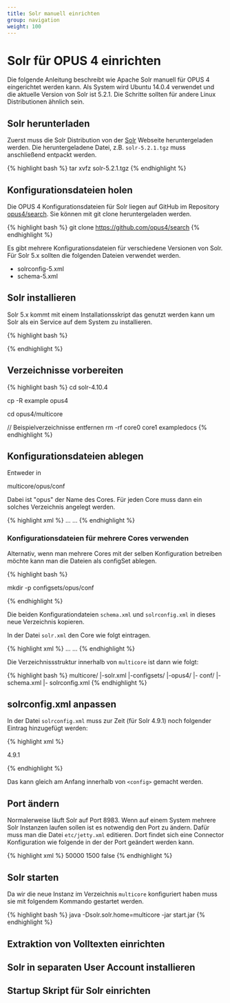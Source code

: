 ```yaml
---
title: Solr manuell einrichten
group: navigation
weight: 100
---
```


# Solr für OPUS 4 einrichten

Die folgende Anleitung beschreibt wie Apache Solr manuell für OPUS 4 eingerichtet werden kann. Als System wird
Ubuntu 14.0.4 verwendet und die aktuelle Version von Solr ist 5.2.1. Die Schritte sollten für andere Linux
Distributionen ähnlich sein.


## Solr herunterladen

Zuerst muss die Solr Distribution von der [Solr](http://lucene.apache.org/solr/) Webseite heruntergeladen werden. Die
heruntergeladene Datei, z.B. `solr-5.2.1.tgz` muss anschließend entpackt werden.

{% highlight bash %}
tar xvfz solr-5.2.1.tgz
{% endhighlight %}

## Konfigurationsdateien holen

Die OPUS 4 Konfigurationsdateien für Solr liegen auf GitHub im Repository
[opus4/search](https://github.com/opus4/search). Sie können mit git clone heruntergeladen
werden.

{% highlight bash %}
git clone https://github.com/opus4/search
{% endhighlight %}

Es gibt mehrere Konfigurationsdateien für verschiedene Versionen von Solr. Für Solr 5.x sollten die folgenden Dateien
verwendet werden.

* solrconfig-5.xml
* schema-5.xml

## Solr installieren

Solr 5.x kommt mit einem Installationsskript das genutzt werden kann um Solr als ein Service auf dem System zu
installieren.

{% highlight bash %}

{% endhighlight %}


## Verzeichnisse vorbereiten

{% highlight bash %}
cd solr-4.10.4

cp -R example opus4

cd opus4/multicore

// Beispielverzeichnisse entfernen
rm -rf core0 core1 exampledocs
{% endhighlight %}

## Konfigurationsdateien ablegen

Entweder in

multicore/opus/conf

Dabei ist "opus" der Name des Cores. Für jeden Core muss dann ein solches Verzeichnis angelegt werden.

{% highlight xml %}
...
<core name="opus" instanceDir="opus" config="solrconfig.xml" schema="schema.xml" />
...
{% endhighlight %}

### Konfigurationsdateien für mehrere Cores verwenden

Alternativ, wenn man mehrere Cores mit der selben Konfiguration betreiben möchte kann man die Dateien als configSet
ablegen.

{% highlight bash %}

mkdir -p configsets/opus/conf

{% endhighlight %}

Die beiden Konfigurationdateien `schema.xml` und `solrconfig.xml` in dieses neue Verzeichnis kopieren.

In der Datei `solr.xml` den Core wie folgt eintragen.

{% highlight xml %}
...
<core name="opus" instanceDir="opus" configSet="opus4" />
...
{% endhighlight %}

Die Verzeichnissstruktur innerhalb von `multicore` ist dann wie folgt:

{% highlight bash %}
multicore/
|-solr.xml
|-configsets/
  |-opus4/
    |- conf/
       |- schema.xml
       |- solrconfig.xml
{% endhighlight %}

## solrconfig.xml anpassen

In der Datei `solrconfig.xml` muss zur Zeit (für Solr 4.9.1) noch folgender Eintrag hinzugefügt werden:

{% highlight xml %}

<luceneMatchVersion>4.9.1</luceneMatchVersion>

{% endhighlight %}

Das kann gleich am Anfang innerhalb von `<config>` gemacht werden.



## Port ändern

Normalerweise läuft Solr auf Port 8983. Wenn auf einem System mehrere Solr Instanzen laufen sollen ist es notwendig den
Port zu ändern. Dafür muss man die Datei `etc/jetty.xml` editieren. Dort findet sich eine Connector Konfiguration wie
folgende in der der Port geändert werden kann.

{% highlight xml %}
<Call name="addConnector">
    <Arg>
        <New class="org.eclipse.jetty.server.bio.SocketConnector">
            <Set name="host"><SystemProperty name="jetty.host" /></Set>
            <Set name="port"><SystemProperty name="jetty.port" default="8985"/></Set>
            <Set name="maxIdleTime">50000</Set>
            <Set name="lowResourceMaxIdleTime">1500</Set>
            <Set name="statsOn">false</Set>
        </New>
    </Arg>
</Call>
{% endhighlight %}

## Solr starten

Da wir die neue Instanz im Verzeichnis `multicore` konfiguriert haben muss sie mit folgendem Kommando gestartet werden.

{% highlight bash %}
java -Dsolr.solr.home=multicore -jar start.jar
{% endhighlight %}

## Extraktion von Volltexten einrichten

## Solr in separaten User Account installieren

## Startup Skript für Solr einrichten

